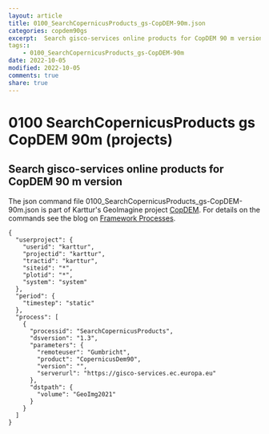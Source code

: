 ```yaml
---
layout: article
title: 0100_SearchCopernicusProducts_gs-CopDEM-90m.json
categories: copdem90gs
excerpt:  Search gisco-services online products for CopDEM 90 m version
tags:: 
    - 0100_SearchCopernicusProducts_gs-CopDEM-90m
date: 2022-10-05
modified: 2022-10-05
comments: true
share: true
---
```


# 0100 SearchCopernicusProducts gs CopDEM 90m (projects)

##  Search gisco-services online products for CopDEM 90 m version

The json command file <span class='file'>0100_SearchCopernicusProducts_gs-CopDEM-90m.json</span> is part of Karttur's GeoImagine project [<span class='project'>CopDEM</span>](https://karttur.github.io/geoimagine03-proj-copdem/index.html). For details on the commands see the blog on [Framework Processes](https://karttur.github.io/geoimagine03-docs-procpack/).

```
{
  "userproject": {
    "userid": "karttur",
    "projectid": "karttur",
    "tractid": "karttur",
    "siteid": "*",
    "plotid": "*",
    "system": "system"
  },
  "period": {
    "timestep": "static"
  },
  "process": [
    {
      "processid": "SearchCopernicusProducts",
      "dsversion": "1.3",
      "parameters": {
        "remoteuser": "Gumbricht",
        "product": "CopernicusDem90",
        "version": "",
        "serverurl": "https://gisco-services.ec.europa.eu"
      },
      "dstpath": {
        "volume": "GeoImg2021"
      }
    }
  ]
}
```
